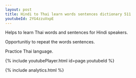```yaml
---
layout: post
title: Hindi to Thai learn words sentences dictionary 511 
youtubeId: 2YG4zzuVxpE
---
```

 
 
Helps to learn Thai words and sentences for Hindi speakers.

Opportunitiy to repeat the words sentences. 

Practice Thai language. 
 
{% include youtubePlayer.html id=page.youtubeId %}
 
 
{% include analytics.html %}